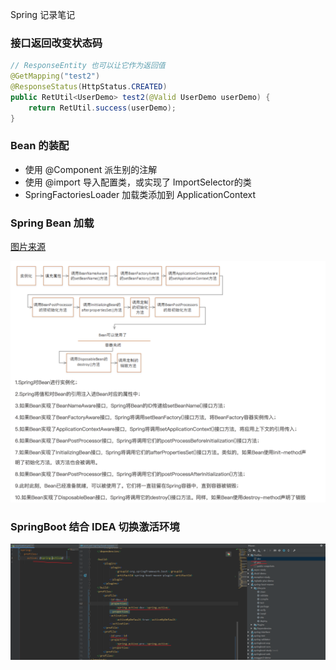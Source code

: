 Spring 记录笔记

### 接口返回改变状态码

```java
// ResponseEntity 也可以让它作为返回值
@GetMapping("test2")
@ResponseStatus(HttpStatus.CREATED)
public RetUtil<UserDemo> test2(@Valid UserDemo userDemo) {
    return RetUtil.success(userDemo);
}
```

### Bean 的装配
- 使用 @Component 派生别的注解
- 使用 @import 导入配置类，或实现了 ImportSelector的类
- SpringFactoriesLoader 加载类添加到 ApplicationContext

### Spring Bean 加载
[图片来源](https://mrbird.cc/Spring-Bean%E7%94%9F%E5%91%BD%E5%91%A8%E6%9C%9F.html)

![Spring Bean 加载](picture/beanlife.png)

### SpringBoot 结合 IDEA 切换激活环境 
![Spring Bean 加载](picture/spring-active.png)